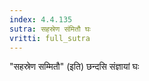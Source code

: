 ```yaml
---
index: 4.4.135
sutra: सहस्रेण संमितौ घः
vritti: full_sutra
---
```


"सहस्रेण सम्मितौ" (इति) छन्दसि संज्ञायां घः 